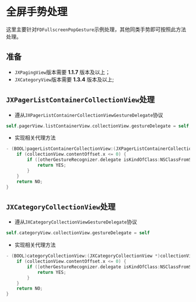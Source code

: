 # 全屏手势处理

这里主要针对`FDFullscreenPopGesture`示例处理，其他同类手势即可按照此方法处理。

## 准备

- `JXPagingView`版本需要 **1.1.7** 版本及以上；
- `JXCategoryView`版本需要 **1.3.4** 版本及以上;

## `JXPagerListContainerCollectionView`处理

- 遵从`JXPagerListContainerCollectionViewGestureDelegate`协议

```Objective-C
self.pagerView.listContainerView.collectionView.gestureDelegate = self;
```

- 实现相关代理方法

```Objective-C
- (BOOL)pagerListContainerCollectionView:(JXPagerListContainerCollectionView *)collectionView gestureRecognizer:(UIGestureRecognizer *)gestureRecognizer shouldRecognizeSimultaneouslyWithGestureRecognizer:(UIGestureRecognizer *)otherGestureRecognizer {
    if (collectionView.contentOffset.x <= 0) {
        if ([otherGestureRecognizer.delegate isKindOfClass:NSClassFromString(@"_FDFullscreenPopGestureRecognizerDelegate")]) {
            return YES;
        }
    }
    return NO;
}
``` 

## `JXCategoryCollectionView`处理

- 遵从`JXCategoryCollectionViewGestureDelegate`协议

```Objective-C
self.categoryView.collectionView.gestureDelegate = self
```

- 实现相关代理方法

```Objective-C
- (BOOL)categoryCollectionView:(JXCategoryCollectionView *)collectionView gestureRecognizer:(UIGestureRecognizer *)gestureRecognizer shouldRecognizeSimultaneouslyWithGestureRecognizer:(UIGestureRecognizer *)otherGestureRecognizer {
    if (collectionView.contentOffset.x <= 0) {
        if ([otherGestureRecognizer.delegate isKindOfClass:NSClassFromString(@"_FDFullscreenPopGestureRecognizerDelegate")]) {
            return YES;
        }
    }
    return NO;
}
``` 